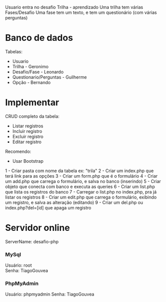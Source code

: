 



Usuario entra no desafio
Trilha - aprendizado
Uma trilha tem várias Fases/Desafio
Uma fase tem um texto, e tem um questionário (com várias perguntas)

# Banco de dados

Tabelas:
- Usuario
- Trilha - Geronimo
- Desafio/Fase - Leonardo
- Questionario/Perguntas - Guilherme
- Opção - Bernando

# Implementar

CRUD completo da tabela: 
- Listar registros
- Incluir registro
- Excluir registro
- Editar registro

Recomendo: 
- Usar Bootstrap

1 - Criar pasta com nome da tabela ex: "trila"
2 - Criar um index.php que terá link para as opções
3 - Criar um form.php que é o formulário
4 - Criar um add.php que carrega o formulário, e salva no banco (inserindo)
5 - Criar objeto que conecta com banco e executa as queries
6 - Criar um list.php que lista os registros do banco
7 - Carregar o list.php no index.php, pra já listar os registros
8 - Criar um edit.php que carrega o formulário, exibindo um registro, e salva as alteração (editando)
9 - Criar um del.php ou index.php?del=[id] que apaga um registro


# Servidor online

ServerName: desafio-php

### MySql
Usuário: root   
Senha: TiagoGouvea

### PhpMyAdmin

Usuário: phpmyadmin
Senha:  TiagoGouvea